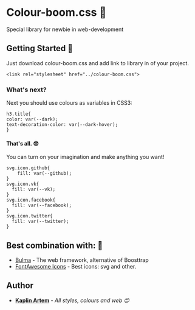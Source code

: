 # Colour-boom.css :rainbow:

Special library for newbie in web-development

## Getting Started :electric_plug:

Just download colour-boom.css and add link to library in <head> of your project.
```
<link rel="stylesheet" href="../colour-boom.css">
```
### What's next?

Next you should use colours as variables in CSS3: 

```
h3.title{
color: var(--dark);
text-decoration-color: var(--dark-hover);
}
```

#### That's all. :sunglasses:
You can turn on your imagination and make anything you want!
```
svg.icon.github{
    fill: var(--github);
}
svg.icon.vk{
  fill: var(--vk);
}
svg.icon.facebook{
  fill: var(--facebook);
}
svg.icon.twitter{
  fill: var(--twitter);
}
```
## Best combination with: :revolving_hearts:

* [Bulma](https://bulma.io) - The web framework, alternative of Boosttrap
* [FontAwesome Icons](https://fontawesome.com) - Best icons: svg and other.

## Author

* **[Kaplin Artem](https://temakaplin.github.io)**  - *All styles, colours and web :heart_eyes:*

